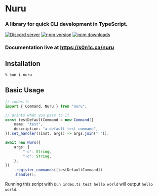# Nuru

### A library for quick CLI development in TypeScript.

<a href="https://discord.gg/bMFPpxtMTe"><img src="https://img.shields.io/discord/977286501756968971?color=5865F2&logo=discord&logoColor=white" alt="Discord server" /></a>
<a href="https://www.npmjs.com/package/nuru"><img src="https://img.shields.io/npm/v/nuru?maxAge=3600" alt="npm version" /></a>
<a href="https://www.npmjs.com/package/nuru"><img src="https://img.shields.io/npm/dt/nuru.svg?maxAge=3600" alt="npm downloads" /></a>

### Documentation live at https://s0n1c.ca/nuru

## Installation

```zsh
% bun i nuru
```

## Basic Usage

```ts
// index.ts
import { Command, Nuru } from "nuru";

// prints what you pass to it
const testDefaultCommand = new Command({
	name: "test",
	description: "a default test command",
}).set_handler((inst, args) => args.join(" "));

await new Nuru({
	args: {
		"-o": String,
		"-d": String,
	},
})
	.register_commands([testDefaultCommand])
	.handle();
```

Running this script with `bun index.ts test hello world` will output `hello world`.
